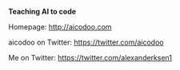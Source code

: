 __Teaching AI to code__

Homepage: http://aicodoo.com

aicodoo on Twitter: https://twitter.com/aicodoo

Me on Twitter: https://twitter.com/alexanderksen1
